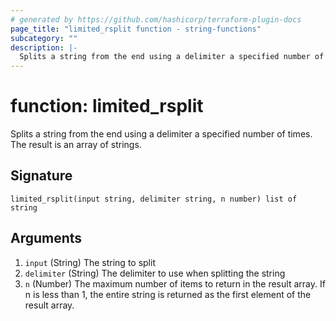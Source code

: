```yaml
---
# generated by https://github.com/hashicorp/terraform-plugin-docs
page_title: "limited_rsplit function - string-functions"
subcategory: ""
description: |-
  Splits a string from the end using a delimiter a specified number of times
---
```


# function: limited_rsplit

Splits a string from the end using a delimiter a specified number of times. The result is an array of strings.



## Signature

<!-- signature generated by tfplugindocs -->
```text
limited_rsplit(input string, delimiter string, n number) list of string
```

## Arguments

<!-- arguments generated by tfplugindocs -->
1. `input` (String) The string to split
1. `delimiter` (String) The delimiter to use when splitting the string
1. `n` (Number) The maximum number of items to return in the result array. If n is less than 1, the entire string is returned as the first element of the result array.
